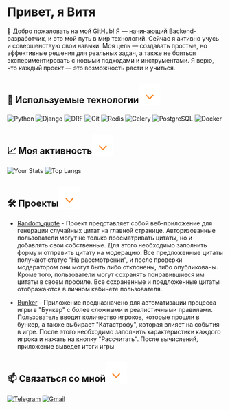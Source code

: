 # Привет, я Витя 
👋 Добро пожаловать на мой GitHub! Я — начинающий Backend-разработчик, и это мой путь в мир технологий. Сейчас я активно учусь и совершенствую свои навыки.
Моя цель — создавать простые, но эффективные решения для реальных задач, а также не бояться экспериментировать с новыми подходами и инструментами. Я верю, что каждый проект — это возможность расти и учиться.

## 🔧 Используемые технологии<sub><img src="assets/arrows_1.gif" width="50" height="50"/></sub>
![Python](https://img.shields.io/badge/Python-3776AB?style=for-the-badge&logo=python&logoColor=white)
![Django](https://img.shields.io/badge/Django-092E20?style=for-the-badge&logo=django&logoColor=white)
![DRF](https://img.shields.io/badge/DRF-ff1709?style=for-the-badge&logo=django&logoColor=white)
![Git](https://img.shields.io/badge/Git-F05032?style=for-the-badge&logo=git&logoColor=white)
![Redis](https://img.shields.io/badge/Redis-DC382D?style=for-the-badge&logo=redis&logoColor=white)
![Celery](https://img.shields.io/badge/Celery-37814A?style=for-the-badge&logo=celery&logoColor=white)
![PostgreSQL](https://img.shields.io/badge/PostgreSQL-336791?style=for-the-badge&logo=postgresql&logoColor=white)
![Docker](https://img.shields.io/badge/Docker-2496ED?style=for-the-badge&logo=docker&logoColor=white)




## 📈 Моя активность<sub><img src="assets/arrows_1.gif" width="50" height="50"/></sub>
![Your Stats](https://github-readme-stats.vercel.app/api?username=vitos63&show_icons=true&count_private=true&theme=dark)
![Top Langs](https://github-readme-stats.vercel.app/api/top-langs/?username=vitos63&layout=compact&theme=dark)

## 🛠️ Проекты<sub><img src="assets/arrows_1.gif" width="50" height="50"/></sub>
- [Random_quote](https://github.com/vitos63/random_quote) - Проект представляет собой веб-приложение для генерации случайных цитат на главной странице. Авторизованные пользователи могут не только просматривать цитаты, но и добавлять свои собственные. Для этого необходимо заполнить форму и отправить цитату на модерацию. Все предложенные цитаты получают статус "На рассмотрении", и после проверки модератором они могут быть либо отклонены, либо опубликованы.
Кроме того, пользователи могут сохранять понравившиеся им цитаты в своем профиле. Все сохраненные и предложенные цитаты отображаются в личном кабинете пользователя.


- [Bunker](https://github.com/vitos63/bunker) - Приложение предназначено для автоматизации процесса игры в "Бункер" с более сложными и реалистичными правилами. Пользователь вводит количество игроков, которые прошли в бункер, а также выбирает "Катастрофу", которая влияет на события в игре. После этого необходимо заполнить характеристики каждого игрока и нажать на кнопку "Рассчитать". После вычислений, приложение выведет итоги игры

## 📫 Связаться со мной<sub><img src="assets/arrows_1.gif" width="50" height="50"/></sub>
[![Telegram](https://img.shields.io/badge/Telegram-2CA5E0?style=for-the-badge&logo=telegram&logoColor=white)](https://t.me/vitos_63) [![Gmail](https://img.shields.io/badge/Gmail-D14836?style=for-the-badge&logo=gmail&logoColor=white)](mailto:vitya.bashkov64@gmail.com)
